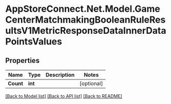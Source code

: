 # AppStoreConnect.Net.Model.GameCenterMatchmakingBooleanRuleResultsV1MetricResponseDataInnerDataPointsValues

## Properties

Name | Type | Description | Notes
------------ | ------------- | ------------- | -------------
**Count** | **int** |  | [optional] 

[[Back to Model list]](../README.md#documentation-for-models) [[Back to API list]](../README.md#documentation-for-api-endpoints) [[Back to README]](../README.md)

